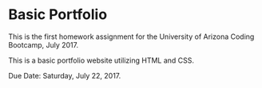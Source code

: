 # Basic Portfolio
This is the first homework assignment for the University of Arizona Coding Bootcamp, July 2017. 

This is a basic portfolio website utilizing HTML and CSS.

Due Date: Saturday, July 22, 2017.

